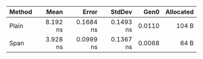 | Method |     Mean |     Error |    StdDev |   Gen0 | Allocated |
|------- |---------:|----------:|----------:|-------:|----------:|
|  Plain | 8.192 ns | 0.1684 ns | 0.1493 ns | 0.0110 |     104 B |
|   Span | 3.928 ns | 0.0999 ns | 0.1367 ns | 0.0068 |      64 B |

